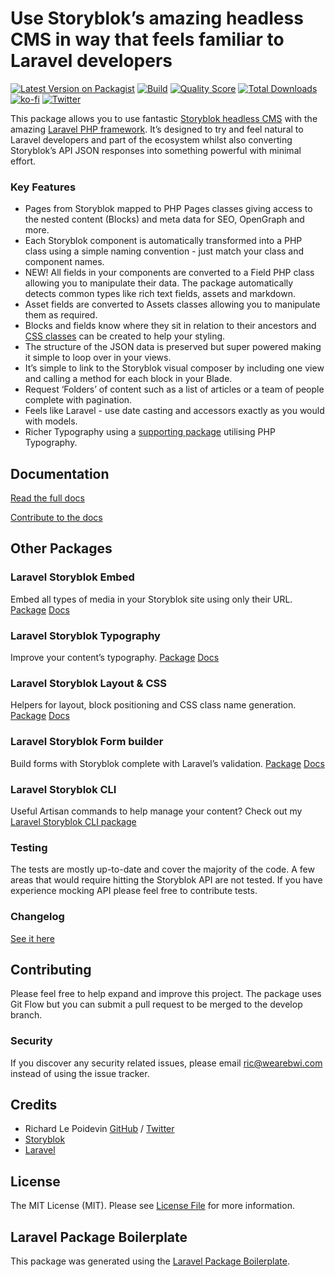 # Use Storyblok’s amazing headless CMS in way that feels familiar to Laravel developers

[![Latest Version on Packagist](https://img.shields.io/packagist/v/riclep/laravel-storyblok.svg?style=flat-square)](https://packagist.org/packages/riclep/laravel-storyblok)
[![Build](https://img.shields.io/scrutinizer/build/g/riclep/laravel-storyblok?style=flat-square)](https://scrutinizer-ci.com/g/riclep/laravel-storyblok)
[![Quality Score](https://img.shields.io/scrutinizer/g/riclep/laravel-storyblok.svg?style=flat-square)](https://scrutinizer-ci.com/g/riclep/laravel-storyblok)
[![Total Downloads](https://img.shields.io/packagist/dt/riclep/laravel-storyblok.svg?style=flat-square)](https://packagist.org/packages/riclep/laravel-storyblok)
[![ko-fi](https://ko-fi.com/img/githubbutton_sm.svg)](https://ko-fi.com/M4M2C42W6)
[![Twitter](https://img.shields.io/twitter/follow/riclep.svg?style=social&label=Follow)](https://twitter.com/intent/follow?screen_name=riclep)


This package allows you to use fantastic [Storyblok headless CMS](https://www.storyblok.com/) with the amazing [Laravel PHP framework](https://laravel.com/). It’s designed to try and feel natural to Laravel developers and part of the ecosystem whilst also converting Storyblok’s API JSON responses into something powerful with minimal effort.

### Key Features

- Pages from Storyblok mapped to PHP Pages classes giving access to the nested content (Blocks) and meta data for SEO, OpenGraph and more.
- Each Storyblok component is automatically transformed into a PHP class using a simple naming convention - just match your class and component names.
- NEW! All fields in your components are converted to a Field PHP class allowing you to manipulate their data. The package automatically detects common types like rich text fields, assets and markdown.
- Asset fields are converted to Assets classes allowing you to manipulate them as required.
- Blocks and fields know where they sit in relation to their ancestors and [CSS classes](https://github.com/RicLeP/laravel-storyblok-css) can be created to help your styling.
- The structure of the JSON data is preserved but super powered making it simple to loop over in your views.
- It’s simple to link to the Storyblok visual composer by including one view and calling a method for each block in your Blade.
- Request ‘Folders’ of content such as a list of articles or a team of people complete with pagination.
- Feels like Laravel - use date casting and accessors exactly as you would with models.
- Richer Typography using a [supporting package](https://github.com/RicLeP/laravel-storyblok-typography) utilising PHP Typography.


## Documentation

[Read the full docs](https://ls.sirric.co.uk/docs)

[Contribute to the docs](https://github.com/RicLeP/laravel-storyblok-docs/)

## Other Packages

### Laravel Storyblok Embed

Embed all types of media in your Storyblok site using only their URL. [Package](https://github.com/RicLeP/laravel-storyblok-embed) [Docs](https://ls.sirric.co.uk/docs/2.19/embedding-media)

### Laravel Storyblok Typography

Improve your content’s typography. [Package](https://github.com/RicLeP/laravel-storyblok-typography) [Docs](https://ls.sirric.co.uk/docs/2.19/typography)

### Laravel Storyblok Layout & CSS

Helpers for layout, block positioning and CSS class name generation. [Package](https://github.com/RicLeP/laravel-storyblok-css) [Docs](https://ls.sirric.co.uk/docs/2.19/css-classes)

### Laravel Storyblok Form builder

Build forms with Storyblok complete with Laravel’s validation. [Package](https://github.com/RicLeP/laravel-storyblok-forms) [Docs](https://ls.sirric.co.uk/docs/2.19/laravel-storyblok-forms)

### Laravel Storyblok CLI

Useful Artisan commands to help manage your content? Check out my [Laravel Storyblok CLI package](https://github.com/RicLeP/laravel-storyblok-cli)

### Testing

The tests are mostly up-to-date and cover the majority of the code. A few areas that would require hitting the Storyblok API are not tested. If you have experience mocking API please feel free to contribute tests.

### Changelog

[See it here](CHANGELOG.md)

## Contributing

Please feel free to help expand and improve this project. The package uses Git Flow but you can submit a pull request to be merged to the develop branch.

### Security

If you discover any security related issues, please email ric@wearebwi.com instead of using the issue tracker.

## Credits

- Richard Le Poidevin [GitHub](https://github.com/riclep) / [Twitter](https://twitter.com/riclep)
- [Storyblok](https://www.storyblok.com/)
- [Laravel](https://laravel.com/)

## License

The MIT License (MIT). Please see [License File](LICENSE.md) for more information.

## Laravel Package Boilerplate

This package was generated using the [Laravel Package Boilerplate](https://laravelpackageboilerplate.com).
